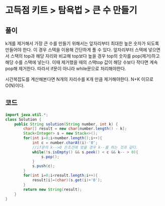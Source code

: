 # 고득점 키트 > 탐욕법 > 큰 수 만들기



## 풀이

k개를 제거해서 가장 큰 수를 만들기 위해서는 앞자리부터 최대한 높은 숫자가 되도록 만들어야 한다. 이 경우 스택을 이용해 간단하게 풀 수 있다. 앞자리부터 스택에 넣으면서 스택의 top과 해당 자리와 비교해 top보다 높을 경우 top의 숫자를 pop(제거)하고 해당 수를 스택에 넣는다. 이때 제거했을 때의 스택top 값이 해당 수보다 작다면 계속 pop해 제거한다. 따라서 if문이 아니라 while문으로 처리해야한다.

시간복잡도를 계산해본다면 N개의 자리수를 K개 만큼 제거해야한다. N+K 이므로 O(N)이다.



## 코드

```java
import java.util.*;
class Solution {
    public String solution(String number, int k) {
        char[] result = new char[number.length() - k];
        Stack<Integer> s = new Stack<>();
        for(int i=0;i<number.length();i++){
            int c = number.charAt(i)-'0';
            //if문의 k-->0 은조건에 맞을 경우 k--를 하는 것과 같다.
            while(!s.isEmpty() && s.peek() < c && k-- > 0){
                s.pop();
            }
            s.push(c);
        }
        for(int i=0;i<result.length;i++){
            result[i]=(char)(s.get(i)+'0');
        }
        return new String(result);
    }
}
```

